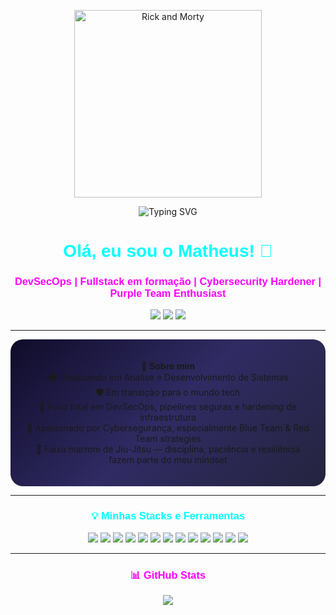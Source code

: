 <p align="center">
  <img src="https://i.postimg.cc/43zwDJgQ/Season-4-Episode-3-GIF-by-Rick-and-Morty.gif" alt="Rick and Morty" width="300"/>
</p>

<p align="center">
  <img src="https://readme-typing-svg.herokuapp.com?lines=DevSecOps+em+formação;Futuro+ Purple+Team;Cybersecurity+Hardening+Lover;&center=true&width=800&height=50&color=00FFFF&size=24" alt="Typing SVG">
</p>

<h1 align="center" style="font-family: 'Orbitron', sans-serif; color: #00FFFF;">Olá, eu sou o Matheus! 👋</h1>
<h3 align="center" style="font-family: 'Orbitron', sans-serif; color: #FF00FF;">DevSecOps | Fullstack em formação | Cybersecurity Hardener | Purple Team Enthusiast</h3>

<p align="center">
  <img src="https://img.shields.io/badge/Status-Always%20Learning-blue?style=for-the-badge&logo=openbadges" />
  <img src="https://img.shields.io/badge/Focus-DevSecOps%20%7C%20Purple%20Team-critical?style=for-the-badge&logo=probot" />
  <img src="https://img.shields.io/badge/Role-Cybersecurity%20Student-success?style=for-the-badge&logo=github" />
</p>

---

<div align="center" style="background: linear-gradient(135deg, #0f0c29, #302b63, #24243e); padding: 20px; border-radius: 20px;">

🌟 <b>Sobre mim</b>  
🎓 Graduando em Análise e Desenvolvimento de Sistemas  
🛡️ Em transição para o mundo tech  
🧠 Foco total em DevSecOps, pipelines seguras e hardening de infraestrutura  
🔐 Apaixonado por Cybersegurança, especialmente Blue Team & Red Team strategies  
🥋 Faixa marrom de Jiu-Jitsu — disciplina, paciência e resiliência fazem parte do meu mindset  

</div>

---

<h3 align="center" style="font-family: 'Orbitron', sans-serif; color: #00FFFF;">💡 Minhas Stacks e Ferramentas</h3>

<p align="center">
  <img src="https://img.shields.io/badge/Code-JavaScript-informational?style=flat&logo=javascript&color=F7DF1E" />
  <img src="https://img.shields.io/badge/Language-Python-informational?style=flat&logo=python&color=3776AB" />
  <img src="https://img.shields.io/badge/Language-Bash-informational?style=flat&logo=gnu-bash&color=4EAA25" />
  <img src="https://img.shields.io/badge/Infra-Docker-informational?style=flat&logo=docker&color=2496ED" />
  <img src="https://img.shields.io/badge/Infra-Kubernetes-informational?style=flat&logo=kubernetes&color=326CE5" />
  <img src="https://img.shields.io/badge/CI/CD-GitHub_Actions-informational?style=flat&logo=githubactions&color=2088FF" />
  <img src="https://img.shields.io/badge/Security-Hardening-informational?style=flat&logo=linux&color=FCC624" />
  <img src="https://img.shields.io/badge/Monitoring-Grafana-informational?style=flat&logo=grafana&color=F46800" />
  <img src="https://img.shields.io/badge/Scanner-Nmap-informational?style=flat&logo=nmap&color=5A5A5A" />
  <img src="https://img.shields.io/badge/Scanner-Burp%20Suite-informational?style=flat&logo=burpsuite&color=ff6600" />
  <img src="https://img.shields.io/badge/Platform-HackTheBox-informational?style=flat&logo=hackthebox&color=9FEF00" />
  <img src="https://img.shields.io/badge/Platform-TryHackMe-informational?style=flat&logo=tryhackme&color=212C42" />
  <img src="https://img.shields.io/badge/Version%20Control-Git-informational?style=flat&logo=git&color=F05032" />
</p>

---

<h3 align="center" style="font-family: 'Orbitron', sans-serif; color: #FF00FF;">📊 GitHub Stats</h3>
<p align="center">
  <img src="https://github-readme-stats.vercel.app/api?username=matheuslimabjj&show_icons=true&theme=radical&hide_border=true" />
</p>

<p align="center">
  <img src="https://github-readme-stats.vercel.app/api/top-langs?username=matheuslimabjj
